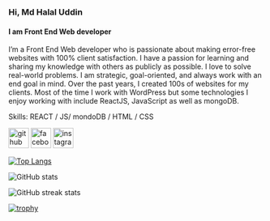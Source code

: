 ### Hi, Md Halal Uddin
#### I am Front End Web developer

I’m a Front End Web developer who is passionate about making error-free websites with 100% client satisfaction. I have a passion for learning and sharing my knowledge with others as publicly as possible. I love to solve real-world problems. I am strategic, goal-oriented, and always work with an end goal in mind. Over the past years, I created 100s of websites for my clients. Most of the time I work with WordPress but some technologies I enjoy working with include ReactJS, JavaScript as well as mongoDB.

Skills: REACT / JS/ mondoDB / HTML / CSS

[<img src='https://cdn.jsdelivr.net/npm/simple-icons@3.0.1/icons/github.svg' alt='github' height='40'>](https://github.com/Mdhalaluddin)  [<img src='https://cdn.jsdelivr.net/npm/simple-icons@3.0.1/icons/facebook.svg' alt='facebook' height='40'>](https://www.facebook.com/MDHalal19)  [<img src='https://cdn.jsdelivr.net/npm/simple-icons@3.0.1/icons/instagram.svg' alt='instagram' height='40'>](https://www.instagram.com/md_halal_uddin0/)  

[
![Top Langs](https://github-readme-stats.vercel.app/api/top-langs/?username=Mdhalaluddin)](https://github.com/anuraghazra/github-readme-stats)



![GitHub stats](https://github-readme-stats.vercel.app/api?username=Mdhalaluddin&show_icons=true&count_private=true)  

![GitHub streak stats](https://streak-stats.demolab.com/?user=Mdhalaluddin)  


[![trophy](https://github-profile-trophy.vercel.app/?username=Mdhalaluddin)](https://github.com/ryo-ma/github-profile-trophy)

